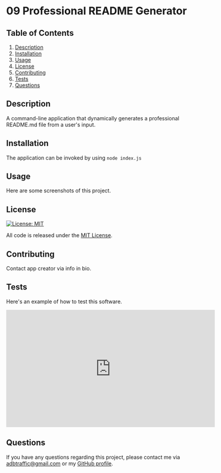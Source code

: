 # 09 Professional README Generator 

## Table of Contents
1. [Description](#desc)
2. [Installation](#install)
3. [Usage](#usage)
4. [License](#license)
5. [Contributing](#contributing)
6. [Tests](#tests)
7. [Questions](#questions)

<a name="desc"></a>
## Description 
A command-line application that dynamically generates a professional README.md file from a user's input.

<a name="install"></a> 
## Installation
The application can be invoked by using ```node index.js```

<a name="usage"></a> 
## Usage
Here are some screenshots of this project.

<a name="license"></a> 
## License
[![License: MIT](https://img.shields.io/badge/License-MIT-yellow.svg)](https://mit-license.org/)
  
All code is released under the [MIT License](https://mit-license.org/).

<a name="contributing"></a> 
## Contributing
Contact app creator via info in bio. 

<a name="tests"></a> 
## Tests
Here's an example of how to test this software.
<iframe width="560" height="315" src="https://www.youtube.com/embed/9qAj-_23whw" title="YouTube video player" frameborder="0" allow="accelerometer; autoplay; clipboard-write; encrypted-media; gyroscope; picture-in-picture" allowfullscreen></iframe>

<a name="questions"></a> 
## Questions
If you have any questions regarding this project, please contact me via [adbtraffic@gmail.com](adbtraffic@gmail.com) or my [GitHub profile](https://github.com/ebonygrrl).
